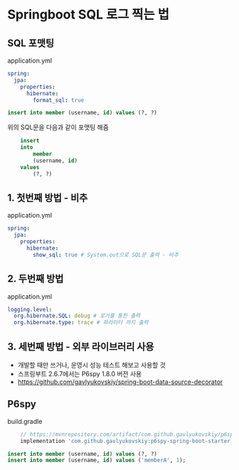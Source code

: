 # Springboot SQL 로그 찍는 법

## SQL 포맷팅
application.yml
```yml
spring:
  jpa:
    properties:
      hibernate:
        format_sql: true
```


```SQL
insert into member (username, id) values (?, ?)
```
위의 SQL문을 다음과 같이 포맷팅 해줌

```SQL
    insert 
    into
        member
        (username, id) 
    values
        (?, ?)
```

## 1. 첫번째 방법 - 비추
application.yml

``` yml
spring:
  jpa:
    properties:
      hibernate:
        show_sql: true # System.out으로 SQL문 출력 - 비추
```

## 2. 두번째 방법
application.yml

```yml
logging.level:
  org.hibernate.SQL: debug # 로거를 통한 출력
  org.hibernate.type: trace # 파라미터 까지 출력
```

## 3. 세번째 방법 - 외부 라이브러리 사용 
+ 개발할 때만 쓰거나, 운영시 성능 테스트 해보고 사용할 것
+ 스프링부트 2.6.7에서는 P6spy 1.8.0 버전 사용
+ https://github.com/gavlyukovskiy/spring-boot-data-source-decorator

## P6spy

build.gradle
```groovy
	// https://mvnrepository.com/artifact/com.github.gavlyukovskiy/p6spy-spring-boot-starter
	implementation 'com.github.gavlyukovskiy:p6spy-spring-boot-starter:1.8.0'
```

```SQL
insert into member (username, id) values (?, ?)
insert into member (username, id) values ('memberA', 1);
```
